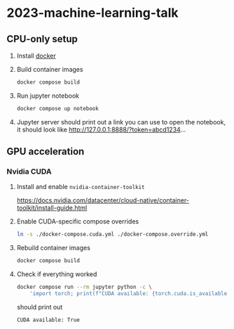 # 2023-machine-learning-talk

## CPU-only setup

1. Install [docker](https://docs.docker.com/engine/install/)
2. Build container images

   ```sh
   docker compose build
   ```

3. Run jupyter notebook

   ```sh
   docker compose up notebook
   ```
4. Jupyter server should print out a link you can use to open the notebook, it should look like http://127.0.0.1:8888/?token=abcd1234...

## GPU acceleration

### Nvidia CUDA

1. Install and enable `nvidia-container-toolkit`

   https://docs.nvidia.com/datacenter/cloud-native/container-toolkit/install-guide.html

2. Enable CUDA-specific compose overrides

    ```sh
    ln -s ./docker-compose.cuda.yml ./docker-compose.override.yml
    ```

3. Rebuild container images

    ```sh
    docker compose build
    ```

4. Check if everything worked

    ```sh
    docker compose run --rm jupyter python -c \
        'import torch; print(f"CUDA available: {torch.cuda.is_available()}")'
    ```

    should print out

    ```
    CUDA available: True
    ```
